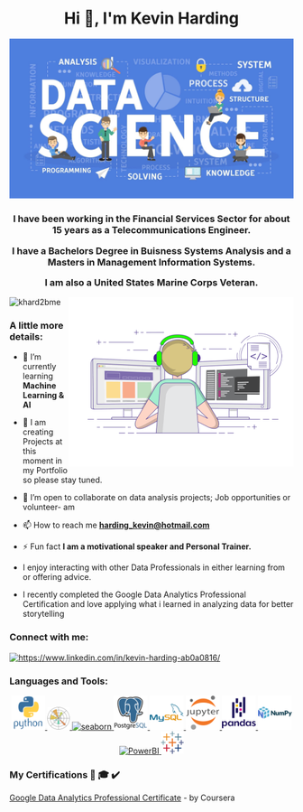 
<h1 align="center">Hi 👋, I'm Kevin Harding</h1>
<div align="center"> <img src="https://raw.githubusercontent.com/khard2bme/khard2bme/main/datascience.jpg"> </div>
<h3 align="center">
  
   I have been working in the Financial Services Sector for about 15 years as a Telecommunications Engineer.
     
   I have a Bachelors Degree in Buisness Systems Analysis and a Masters in Management Information Systems.
   
   I am also a United States Marine Corps Veteran.
   
  
  </h3>
  
<img align="right" alt="Coding" width="400" src="https://raw.githubusercontent.com/devSouvik/devSouvik/master/gif3.gif">
<p align="left"> <img src="https://komarev.com/ghpvc/?username=khard2bme&label=Profile%20views&color=0e75b6&style=flat" alt="khard2bme" /> </p>


<h3 align="left"> A little more details:</h3>

- 🌱 I’m currently learning **Machine Learning & AI**
- 👀 I am creating Projects at this moment in my Portfolio so please stay tuned.
- 💞️ I’m open to collaborate on data analysis projects; Job opportunities or volunteer- am
- 📫 How to reach me **harding_kevin@hotmail.com**

- ⚡ Fun fact **I am a motivational speaker and Personal Trainer.**

-   I enjoy interacting with other Data Professionals in either learning from or offering advice. 
-   I recently completed the Google Data Analytics Professional Certification and love applying what i learned in analyzing data for better storytelling
          
 

<h3 align="left">Connect with me:</h3>
<p align="left">
<a href="https://www.linkedin.com/in/kevin-harding-ab0a0816/" target="blank"><img align="center" src="https://raw.githubusercontent.com/khard2bme/github-profile-readme-generator/master/src/images/icons/Social/linked-in-alt.svg" alt="https://www.linkedin.com/in/kevin-harding-ab0a0816/" height="30" width="40" /></a>
</p>

<h3 align="left">Languages and Tools:</h3>
<p align="center">
  <a href="https://www.python.org/" target="_blank" rel="noreferrer"> <img src="https://github.com/devicons/devicon/blob/master/icons/python/python-original-wordmark.svg" title="Python" alt="Python" width="60" height="60"/> </a> 
  <a href="https://matplotlib.org/" target="_blank" rel="noreferrer"> <img src="https://raw.githubusercontent.com/mrankitgupta/mrankitgupta/1331979c3208a15be2c2a6177ffc38ced3d6b434/Matplotlib_icon.svg" alt="matplotlib" width="40" height="40"/> </a> 
<a href="https://seaborn.pydata.org" target="_blank" rel="noreferrer"> <img src="https://seaborn.pydata.org/_images/logo-mark-lightbg.svg" alt="seaborn" width="40" height="40"/> </a>
  <a href="https://www.postgresql.org/" target="_blank" rel="noreferrer"> <img src="https://github.com/devicons/devicon/blob/master/icons/postgresql/postgresql-original-wordmark.svg" title="PostgreSQL" alt="PostgreSQL" width="60" height="60"/> </a> 
 <a href="https://www.mysql.com/" target="_blank" rel="noreferrer"> <img src="https://github.com/devicons/devicon/blob/master/icons/mysql/mysql-original-wordmark.svg" title="MySQL"  alt="MySQL" width="60" height="60"/> </a>
  <a href="https://jupyter.org/" target="_blank" rel="noreferrer"> <img src="https://github.com/devicons/devicon/blob/master/icons/jupyter/jupyter-original-wordmark.svg" title="Jupyter" alt="Jupyter" width="60" height="60"/> </a>
  <a href="https://pandas.pydata.org/" target="_blank" rel="noreferrer"> <img src="https://github.com/devicons/devicon/blob/master/icons/pandas/pandas-original-wordmark.svg" title="Pandas" alt="Pandas" width="60" height="60"/> </a>
  <a href="https://numpy.org/" target="_blank" rel="noreferrer"> <img src="https://github.com/devicons/devicon/blob/master/icons/numpy/numpy-original-wordmark.svg" title="Numpy" alt="Numpy" width="60" height="60"/> </a>
  <a href="https://www.microsoft.com/en-us/download/details.aspx?id=58494" target="_blank" rel="noreferrer"> <img src="https://github.com/microsoft/PowerBI-Icons/blob/main/PNG/Desktop.png" title="PowerBI" alt="PowerBI" width="60" height="60"/> </a>
  <a href="https://www.tableau.com/" target="_blank" rel="noreferrer"> <img src="https://raw.githubusercontent.com/mrankitgupta/mrankitgupta/a768d6bf0a001f03327578ae12f8867e4056cbaf/tableau-software.svg" alt="tableau" width="40" height="40"/> </a>
</p>

<h3 align="left">My Certifications 📜 🎓 ✔️</h3>

[Google Data Analytics Professional Certificate](https://www.coursera.org/account/accomplishments/specialization/7A47V5BZTPJR) - by Coursera





